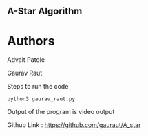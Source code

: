 ## A-Star Algorithm

# Authors 
Advait Patole 

Gaurav Raut 

Steps to run the code 

```
python3 gaurav_raut.py
```

Output of the program is video output

Github Link : https://github.com/gauraut/A_star
